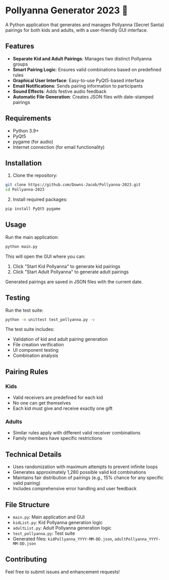 # Pollyanna Generator 2023 🎁

A Python application that generates and manages Pollyanna (Secret Santa) pairings for both kids and adults, with a user-friendly GUI interface.

## Features

- **Separate Kid and Adult Pairings**: Manages two distinct Pollyanna groups
- **Smart Pairing Logic**: Ensures valid combinations based on predefined rules
- **Graphical User Interface**: Easy-to-use PyQt5-based interface
- **Email Notifications**: Sends pairing information to participants
- **Sound Effects**: Adds festive audio feedback
- **Automatic File Generation**: Creates JSON files with date-stamped pairings

## Requirements

- Python 3.9+
- PyQt5
- pygame (for audio)
- Internet connection (for email functionality)

## Installation

1. Clone the repository:
```bash
git clone https://github.com/Downs-Jacob/Pollyanna-2023.git
cd Pollyanna-2023
```

2. Install required packages:
```bash
pip install PyQt5 pygame
```

## Usage

Run the main application:
```bash
python main.py
```

This will open the GUI where you can:
1. Click "Start Kid Pollyanna" to generate kid pairings
2. Click "Start Adult Pollyanna" to generate adult pairings

Generated pairings are saved in JSON files with the current date.

## Testing

Run the test suite:
```bash
python -m unittest test_pollyanna.py -v
```

The test suite includes:
- Validation of kid and adult pairing generation
- File creation verification
- UI component testing
- Combination analysis

## Pairing Rules

### Kids
- Valid receivers are predefined for each kid
- No one can get themselves
- Each kid must give and receive exactly one gift

### Adults
- Similar rules apply with different valid receiver combinations
- Family members have specific restrictions

## Technical Details

- Uses randomization with maximum attempts to prevent infinite loops
- Generates approximately 1,280 possible valid kid combinations
- Maintains fair distribution of pairings (e.g., 15% chance for any specific valid pairing)
- Includes comprehensive error handling and user feedback

## File Structure

- `main.py`: Main application and GUI
- `kidList.py`: Kid Pollyanna generation logic
- `adultList.py`: Adult Pollyanna generation logic
- `test_pollyanna.py`: Test suite
- Generated files: `kidPollyanna_YYYY-MM-DD.json`, `adultPollyanna_YYYY-MM-DD.json`

## Contributing

Feel free to submit issues and enhancement requests!
